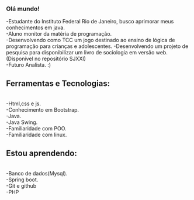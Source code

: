### Olá mundo! 


-Estudante do Instituto Federal Rio de Janeiro, busco aprimorar meus conhecimentos em java.<br>
-Aluno monitor da matéria de programação.<br>
-Desenvolvendo como TCC um jogo destinado ao ensino de lógica de programação para crianças e adolescentes.
-Desenvolvendo um projeto de pesquisa para disponibilizar um livro de sociologia em versão web.(Disponível no repositório SJXXI)<br>
-Futuro Analista. :)
## Ferramentas e Tecnologias:
<br>
-Html,css e js.<br>
-Conhecimento em Bootstrap.<br>
-Java.<br>
-Java Swing.<br>
-Familiaridade com POO.<br>
-Familiaridade com linux.<br>

## Estou aprendendo:

<br>
-Banco de dados(Mysql).<br>
-Spring boot.<br>
-Git e github<br>
-PHP<br>




